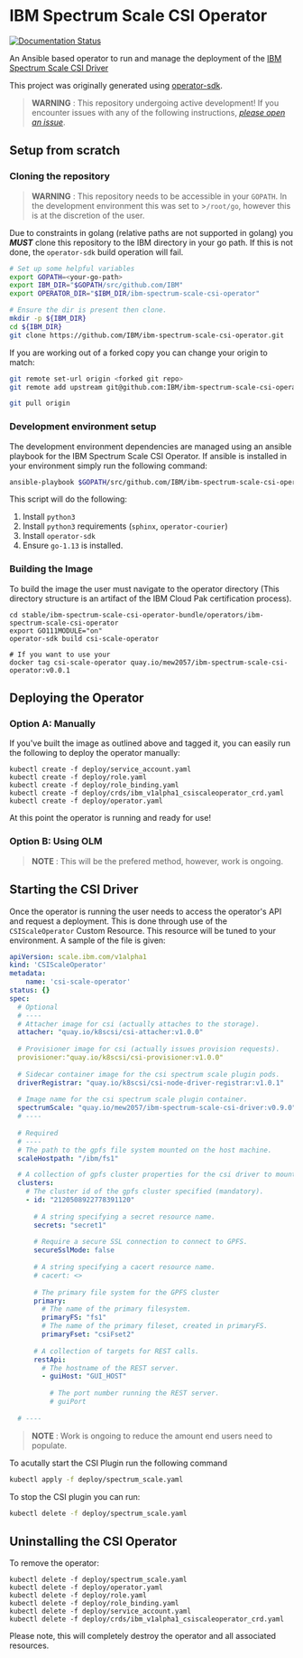 # IBM Spectrum Scale CSI Operator

[![Documentation Status](https://readthedocs.org/projects/ibm-spectrum-scale-csi-operator/badge/?version=latest)](https://ibm-spectrum-scale-csi-operator.readthedocs.io/en/latest/?badge=latest)

An Ansible based operator to run and manage the deployment of the 
[IBM Spectrum Scale CSI Driver](https://github.com/IBM/ibm-spectrum-scale-csi-driver)

This project was originally generated using [operator-sdk](https://github.com/operator-framework/operator-sdk).

> **WARNING** : This repository undergoing active development! If you encounter issues with any of the following 
> instructions, [_please open an issue_](https://github.com/IBM/ibm-spectrum-scale-csi-operator/issues).

## Setup from scratch
### Cloning the repository

>**WARNING** : This repository needs to be accessible in your `GOPATH`. In the development environment this was set to >`/root/go`, however this is at the discretion of the user.

Due to constraints in golang (relative paths are not supported in golang) you **_MUST_** clone this repository to the IBM directory in your go path. If this is not done, the `operator-sdk` build operation will fail.

``` bash
# Set up some helpful variables
export GOPATH=<your-go-path>
export IBM_DIR="$GOPATH/src/github.com/IBM"
export OPERATOR_DIR="$IBM_DIR/ibm-spectrum-scale-csi-operator"

# Ensure the dir is present then clone.
mkdir -p ${IBM_DIR}
cd ${IBM_DIR}
git clone https://github.com/IBM/ibm-spectrum-scale-csi-operator.git
```

If you are working out of a forked copy you can change your origin to match:

``` bash
git remote set-url origin <forked git repo>
git remote add upstream git@github.com:IBM/ibm-spectrum-scale-csi-operator.git

git pull origin
```

### Development environment setup

The development environment dependencies are managed using an ansible playbook for the IBM Spectrum Scale CSI Operator. If ansible is installed in your environment simply run the following command:

``` bash
ansible-playbook $GOPATH/src/github.com/IBM/ibm-spectrum-scale-csi-operator/ansible/dev-env-playbook.yaml
```

This script will do the following:
1. Install `python3`
2. Install `python3` requirements (`sphinx`, `operator-courier`)
3. Install `operator-sdk`
4. Ensure `go-1.13` is installed.


### Building the Image

To build the image the user must navigate to the operator directory (This directory structure is an artifact of the IBM Cloud Pak certification process). 

```
cd stable/ibm-spectrum-scale-csi-operator-bundle/operators/ibm-spectrum-scale-csi-operator
export GO111MODULE="on"
operator-sdk build csi-scale-operator

# If you want to use your
docker tag csi-scale-operator quay.io/mew2057/ibm-spectrum-scale-csi-operator:v0.0.1
```


## Deploying the Operator

### Option A: Manually

If you've built the image as outlined above and tagged it, you can easily run the following to deploy the operator manually:

```
kubectl create -f deploy/service_account.yaml
kubectl create -f deploy/role.yaml
kubectl create -f deploy/role_binding.yaml
kubectl create -f deploy/crds/ibm_v1alpha1_csiscaleoperator_crd.yaml
kubectl create -f deploy/operator.yaml
```

At this point the operator is running and ready for use!

### Option B: Using OLM

> **NOTE** : This will be the prefered method, however, work is ongoing.


## Starting the CSI Driver

Once the operator is running the user needs to access the operator's API and request a deployment. This is done through
use of the `CSIScaleOperator` Custom Resource. This resource will be tuned to your environment. A sample of the file is given:

``` YAML
apiVersion: scale.ibm.com/v1alpha1
kind: 'CSIScaleOperator'
metadata:
    name: 'csi-scale-operator'
status: {}
spec:
  # Optional
  # ----
  # Attacher image for csi (actually attaches to the storage).
  attacher: "quay.io/k8scsi/csi-attacher:v1.0.0"
  
  # Provisioner image for csi (actually issues provision requests).
  provisioner:"quay.io/k8scsi/csi-provisioner:v1.0.0"
  
  # Sidecar container image for the csi spectrum scale plugin pods.
  driverRegistrar: "quay.io/k8scsi/csi-node-driver-registrar:v1.0.1"
  
  # Image name for the csi spectrum scale plugin container.
  spectrumScale: "quay.io/mew2057/ibm-spectrum-scale-csi-driver:v0.9.0"
  # ----
  
  # Required
  # ----
  # The path to the gpfs file system mounted on the host machine.
  scaleHostpath: "/ibm/fs1"

  # A collection of gpfs cluster properties for the csi driver to mount.
  clusters:
    # The cluster id of the gpfs cluster specified (mandatory).
    - id: "2120508922778391120"
      
      # A string specifying a secret resource name.
      secrets: "secret1"
      
      # Require a secure SSL connection to connect to GPFS.
      secureSslMode: false
      
      # A string specifying a cacert resource name.
      # cacert: <>
      
      # The primary file system for the GPFS cluster
      primary:
        # The name of the primary filesystem.
        primaryFS: "fs1"
        # The name of the primary fileset, created in primaryFS.
        primaryFset: "csiFset2"
        
      # A collection of targets for REST calls.
      restApi:
        # The hostname of the REST server.
        - guiHost: "GUI_HOST"
        
          # The port number running the REST server.
          # guiPort
        
  # ----

```
> **NOTE** : Work is ongoing to reduce the amount end users need to populate.

To acutally start the CSI Plugin run the following command

``` bash
kubectl apply -f deploy/spectrum_scale.yaml
```

To stop the CSI plugin you can run:

``` bash
kubectl delete -f deploy/spectrum_scale.yaml
```


## Uninstalling the CSI Operator

To remove the operator:
```
kubectl delete -f deploy/spectrum_scale.yaml
kubectl delete -f deploy/operator.yaml
kubectl delete -f deploy/role.yaml
kubectl delete -f deploy/role_binding.yaml
kubectl delete -f deploy/service_account.yaml
kubectl delete -f deploy/crds/ibm_v1alpha1_csiscaleoperator_crd.yaml
```

Please note, this will completely destroy the operator and all associated resources.


